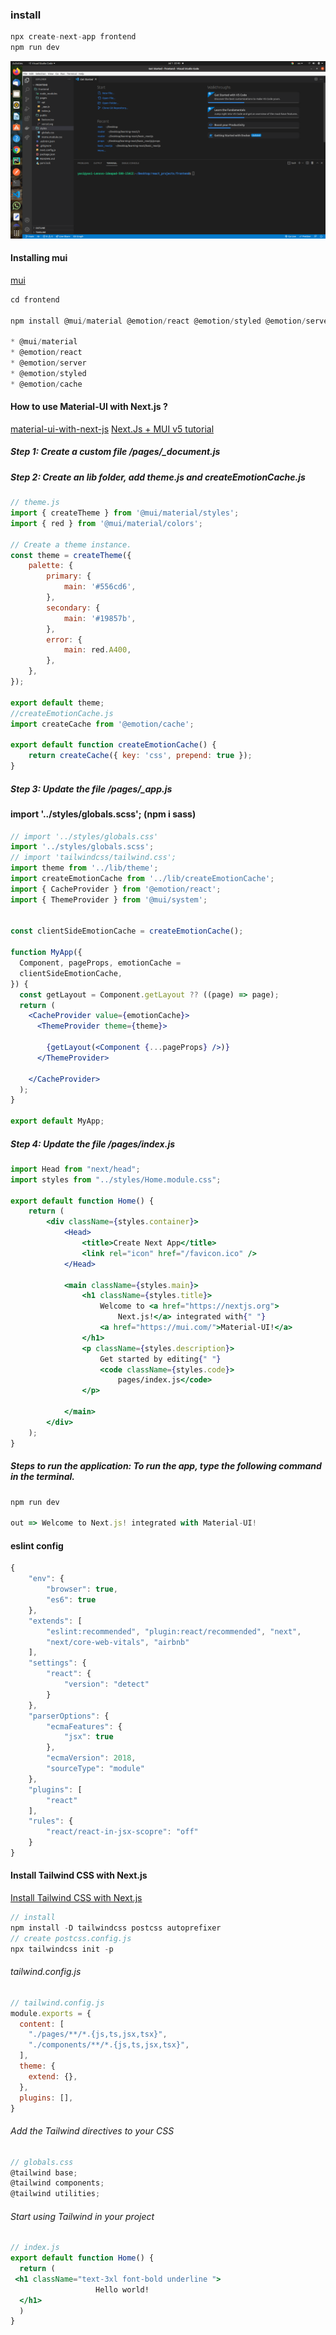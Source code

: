 ### install 
```jsx
npx create-next-app frontend
npm run dev

```
![structureProject](./screenshots/structureProject.png)

#### Installing mui
[mui](https://mui.com/material-ui/getting-started/installation/)
```jsx
cd frontend 

npm install @mui/material @emotion/react @emotion/styled @emotion/server @emotion/cache

* @mui/material
* @emotion/react
* @emotion/server
* @emotion/styled
* @emotion/cache
```
#### How to use Material-UI with Next.js ?
[material-ui-with-next-js](https://www.geeksforgeeks.org/how-to-use-material-ui-with-next-js/)
[Next.Js + MUI v5 tutorial](https://dev.to/hajhosein/nextjs-mui-v5-tutorial-2k35)

##### Step 1: Create a custom file /pages/_document.js 
##### Step 2: Create an lib folder, add theme.js and createEmotionCache.js 
```jsx
// theme.js 
import { createTheme } from '@mui/material/styles';
import { red } from '@mui/material/colors';
  
// Create a theme instance.
const theme = createTheme({
    palette: {
        primary: {
            main: '#556cd6',
        },
        secondary: {
            main: '#19857b',
        },
        error: {
            main: red.A400,
        },
    },
});
  
export default theme;
//createEmotionCache.js
import createCache from '@emotion/cache';
  
export default function createEmotionCache() {
    return createCache({ key: 'css', prepend: true });
}
```
##### Step 3: Update the file /pages/_app.js 
#### import '../styles/globals.scss'; (npm i sass)
```jsx
// import '../styles/globals.css'
import '../styles/globals.scss';
// import 'tailwindcss/tailwind.css';
import theme from '../lib/theme';
import createEmotionCache from '../lib/createEmotionCache';
import { CacheProvider } from '@emotion/react';
import { ThemeProvider } from '@mui/system';


const clientSideEmotionCache = createEmotionCache();

function MyApp({
  Component, pageProps, emotionCache =
  clientSideEmotionCache,
}) {
  const getLayout = Component.getLayout ?? ((page) => page);
  return (
    <CacheProvider value={emotionCache}>
      <ThemeProvider theme={theme}>

        {getLayout(<Component {...pageProps} />)}
      </ThemeProvider>

    </CacheProvider>
  );
}

export default MyApp;
```
##### Step 4: Update the file /pages/index.js 
```jsx
import Head from "next/head";
import styles from "../styles/Home.module.css";

export default function Home() {
	return (
		<div className={styles.container}>
			<Head>
				<title>Create Next App</title>
				<link rel="icon" href="/favicon.ico" />
			</Head>

			<main className={styles.main}>
				<h1 className={styles.title}>
					Welcome to <a href="https://nextjs.org">
						Next.js!</a> integrated with{" "}
					<a href="https://mui.com/">Material-UI!</a>
				</h1>
				<p className={styles.description}>
					Get started by editing{" "}
					<code className={styles.code}>
						pages/index.js</code>
				</p>

			</main>
		</div>
	);
}

```

##### Steps to run the application: To run the app, type the following command in the terminal.
```jsx
npm run dev

out => Welcome to Next.js! integrated with Material-UI!
```
#### eslint config
```jsx
{
	"env": {
		"browser": true,
		"es6": true
	},
	"extends": [
		"eslint:recommended", "plugin:react/recommended", "next",
		"next/core-web-vitals", "airbnb"
	],
	"settings": {
		"react": {
			"version": "detect"
		}
	},
	"parserOptions": {
		"ecmaFeatures": {
			"jsx": true
		},
		"ecmaVersion": 2018,
		"sourceType": "module"
	},
	"plugins": [
		"react"
	],
	"rules": {
		"react/react-in-jsx-scopre": "off"
	}
}


```

#### Install Tailwind CSS with Next.js
[Install Tailwind CSS with Next.js](https://tailwindcss.com/docs/guides/nextjs)
```jsx
// install
npm install -D tailwindcss postcss autoprefixer
// create postcss.config.js
npx tailwindcss init -p
```
###### tailwind.config.js
```jsx
// tailwind.config.js
module.exports = {
  content: [
    "./pages/**/*.{js,ts,jsx,tsx}",
    "./components/**/*.{js,ts,jsx,tsx}",
  ],
  theme: {
    extend: {},
  },
  plugins: [],
}
```

###### Add the Tailwind directives to your CSS
```jsx
// globals.css
@tailwind base;
@tailwind components;
@tailwind utilities;

```

###### Start using Tailwind in your project
```jsx
// index.js
export default function Home() {
  return (
 <h1 className="text-3xl font-bold underline ">
                   Hello world!
  </h1>
  )
}

```
